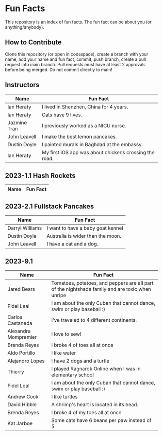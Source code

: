 # Fun Facts
This repository is an index of fun facts. The fun fact can be about you (or anything/anybody).

## How to Contribute
Clone this repository (or open in codespace), create a branch with your name, add your name and fun fact, commit, push branch, create a pull request into main branch. Pull requests must have at least 2 approvals before being merged. Do not commit directly to main!

## Instructors

| Name | Fun Fact |
| --- | --- |
| Ian Heraty | I lived in Shenzhen, China for 4 years. |
| Ian Heraty | Cats have 9 lives. |
| Jazmine Tran | I previously worked as a NICU nurse. |
| John Leavell | I make the best lemon pancakes. |
| Dustin Doyle | I painted murals in Baghdad at the embassy. |
| Ian Heraty | My first iOS app was about chickens crossing the road. |

## 2023-1.1 Hash Rockets

| Name | Fun Fact |
| --- | --- |


## 2023-2.1 Fullstack Pancakes

| Name | Fun Fact |
| --- | --- |
| Darryl Williams | I want to have a baby goat kennel |
| Dustin Doyle | Australia is wider than the moon. |
| John Leavell | I have a cat and a dog. |

## 2023-9.1
| Name | Fun Fact |
| --- | --- |
|Jared Bears|Tomatoes, potatoes, and peppers are all part of the nightshade family and are toxic when unripe|
| Fidel Leal| I am about the only Cuban that cannot dance, swim or play baseball :) |
| Carlos Castaneda | I've traveled to 4 different continents. |
| Alexandra Mompremier | I love to sew! |
| Brenda Reyes | I broke 4 of toes all at once |
|Aldo Portillo | I like water |
|Alejandro Lopes| I have 2 dogs and a turtle|
| Thierry | I played Ragnarok Online when I was in elementary school |
| Fidel Leal| I am about the only Cuban that cannot dance, swim or play baseball :) |
| Andrew Cook | I like turtles|
| David Hibble | A shrimp's heart is located in its head.|
| Brenda Reyes | I broke 4 of my toes all at once |
| Kat Jarboe | Some cats have 6 beans per paw instead of 5 |
